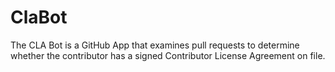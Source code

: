 # ClaBot

The CLA Bot is a GitHub App that examines pull requests to determine whether the contributor has a signed Contributor License Agreement on file.
